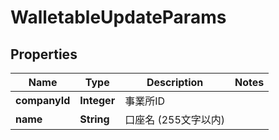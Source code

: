 

# WalletableUpdateParams


## Properties

Name | Type | Description | Notes
------------ | ------------- | ------------- | -------------
**companyId** | **Integer** | 事業所ID | 
**name** | **String** | 口座名 (255文字以内) | 



